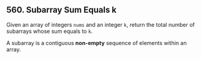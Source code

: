 ## 560. Subarray Sum Equals k

Given an array of integers <code>nums</code> and an integer <code>k</code>, return the total number of subarrays whose sum equals to <code>k</code>.

A subarray is a contiguous <b>non-empty</b> sequence of elements within an array.